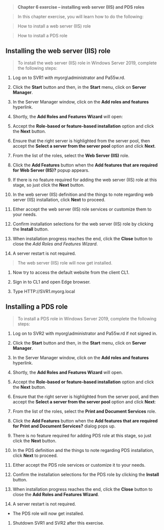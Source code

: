 >   **Chapter 6 exercise – installing web server (IIS) and PDS roles**

>   In this chapter exercise, you will learn how to do the following:

>   How to install a web server (IIS) role

>   How to install a PDS role

Installing the web server (IIS) role
------------------------------------

>   To install the web server (IIS) role in Windows Server 2019, complete the
>   following steps:

1.  Log on to SVR1 with myorg\\administrator and Pa55w.rd.

2.  Click the **Start** button and then, in the **Start** menu, click on
    **Server Manager**.

3.  In the Server Manager window, click on the **Add roles and features**
    hyperlink.

4.  Shortly, the **Add Roles and Features Wizard** will open:

5.  Accept the **Role-based or feature-based installation** option and click the
    **Next** button.

6.  Ensure that the right server is highlighted from the server pool, then
    accept the **Select a server from the server pool** option and click
    **Next**.

7.  From the list of the roles, select the **Web Server (IIS)** role.

8.  Click the **Add Features** button when the **Add features that are required
    for Web Server (IIS)?** popup appears.

9.  If there is no feature required for adding the web server (IIS) role at this
    stage, so just click the **Next** button.

10. In the web server (IIS) definition and the things to note regarding web
    server (IIS) installation, click **Next** to proceed.

11. Either accept the web server (IIS) role services or customize them to your
    needs.

12. Confirm installation selections for the web server (IIS) role by clicking
    the **Install** button.

13. When installation progress reaches the end, click the **Close** button to
    close the *Add Roles and Features Wizard*.

14. A server restart is not required.

>   The web server (IIS) role will now get installed.

1.  Now try to access the default website from the client CL1.

2.  Sign in to CL1 and open Edge browser.

3.  Type HTTP://SVR1.myorg.local

Installing a PDS role
---------------------

>   To install a PDS role in Windows Server 2019, complete the following steps:

1.  Log on to SVR2 with myorg\\administrator and Pa55w.rd if not signed in.

2.  Click the **Start** button and then, in the **Start** menu, click on
    **Server Manager**.

3.  In the Server Manager window, click on the **Add roles and features**
    hyperlink.

4.  Shortly, the **Add Roles and Features Wizard** will open.

5.  Accept the **Role-based or feature-based installation** option and click the
    **Next** button.

6.  Ensure that the right server is highlighted from the server pool, and then
    accept the **Select a server from the server pool** option and click
    **Next**:

7.  From the list of the roles, select the **Print and Document Services** role.

8.  Click the **Add Features** button when the **Add features that are required
    for Print and Document Services?** dialog pops up.

9.  There is no feature required for adding PDS role at this stage, so just
    click the **Next** button.

10. In the PDS definition and the things to note regarding PDS installation,
    click **Next** to proceed.

11. Either accept the PDS role services or customize it to your needs.

12. Confirm the installation selections for the PDS role by clicking the
    **Install** button.

13. When installation progress reaches the end, click the **Close** button to
    close the **Add Roles and Features Wizard**.

14. A server restart is not required.

-   The PDS role will now get installed.

1.  Shutdown SVR1 and SVR2 after this exercise.
